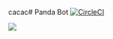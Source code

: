 cacac# Panda Bot [![CircleCI](https://circleci.com/gh/cpanato/mattermost-plugin-panda.svg?style=svg)](https://circleci.com/gh/cpanato/mattermost-plugin-panda)

![](https://proxy.duckduckgo.com/iu/?u=http%3A%2F%2Funusualtraveler.com%2Fwp-content%2Fuploads%2F2015%2F09%2Fpanda-babies.jpg)
